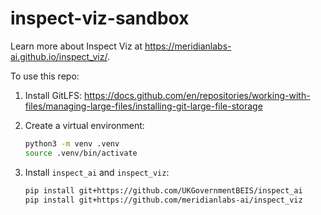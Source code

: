 # inspect-viz-sandbox

Learn more about Inspect Viz at <https://meridianlabs-ai.github.io/inspect_viz/>.

To use this repo:

1. Install GitLFS: <https://docs.github.com/en/repositories/working-with-files/managing-large-files/installing-git-large-file-storage>


2. Create a virtual environment:

   ```bash
   python3 -m venv .venv
   source .venv/bin/activate
   ```

3. Install `inspect_ai` and `inspect_viz`:

   ```bash
   pip install git+https://github.com/UKGovernmentBEIS/inspect_ai
   pip install git+https://github.com/meridianlabs-ai/inspect_viz
   ```


